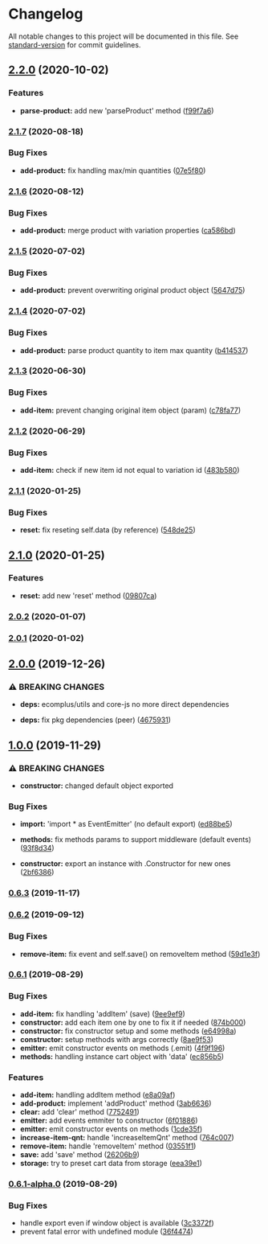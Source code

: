 # Changelog

All notable changes to this project will be documented in this file. See [standard-version](https://github.com/conventional-changelog/standard-version) for commit guidelines.

## [2.2.0](https://github.com/ecomplus/shopping-cart/compare/v2.1.7...v2.2.0) (2020-10-02)


### Features

* **parse-product:** add new 'parseProduct' method ([f99f7a6](https://github.com/ecomplus/shopping-cart/commit/f99f7a642927e1f49527278d404bca0d49784b8e))

### [2.1.7](https://github.com/ecomplus/shopping-cart/compare/v2.1.6...v2.1.7) (2020-08-18)


### Bug Fixes

* **add-product:** fix handling max/min quantities ([07e5f80](https://github.com/ecomplus/shopping-cart/commit/07e5f80e75f5a5ff3bd9ff46052175a8b3577a25))

### [2.1.6](https://github.com/ecomplus/shopping-cart/compare/v2.1.5...v2.1.6) (2020-08-12)


### Bug Fixes

* **add-product:** merge product with variation properties ([ca586bd](https://github.com/ecomplus/shopping-cart/commit/ca586bdd779a9b0eb1c3f1f218b3b088d70d2359))

### [2.1.5](https://github.com/ecomplus/shopping-cart/compare/v2.1.4...v2.1.5) (2020-07-02)


### Bug Fixes

* **add-product:** prevent overwriting original product object ([5647d75](https://github.com/ecomplus/shopping-cart/commit/5647d7585832fb2cc0be441a0b40e19763090c20))

### [2.1.4](https://github.com/ecomplus/shopping-cart/compare/v2.1.3...v2.1.4) (2020-07-02)


### Bug Fixes

* **add-product:** parse product quantity to item max quantity ([b414537](https://github.com/ecomplus/shopping-cart/commit/b414537d80e70720f79da6b02a4ceb4dedfc560a))

### [2.1.3](https://github.com/ecomplus/shopping-cart/compare/v2.1.2...v2.1.3) (2020-06-30)


### Bug Fixes

* **add-item:** prevent changing original item object (param) ([c78fa77](https://github.com/ecomplus/shopping-cart/commit/c78fa7753eb2dc6ad98a41e80f94e382e14fb264))

### [2.1.2](https://github.com/ecomclub/shopping-cart/compare/v2.1.1...v2.1.2) (2020-06-29)


### Bug Fixes

* **add-item:** check if new item id not equal to variation id ([483b580](https://github.com/ecomclub/shopping-cart/commit/483b5802a1909f55beb10671034d7866f7e43129))

### [2.1.1](https://github.com/ecomclub/shopping-cart/compare/v2.1.0...v2.1.1) (2020-01-25)


### Bug Fixes

* **reset:** fix reseting self.data (by reference) ([548de25](https://github.com/ecomclub/shopping-cart/commit/548de25f7605374c220d897d2b1cdf699a76ea03))

## [2.1.0](https://github.com/ecomclub/shopping-cart/compare/v2.0.2...v2.1.0) (2020-01-25)


### Features

* **reset:** add new 'reset' method ([09807ca](https://github.com/ecomclub/shopping-cart/commit/09807ca36232987f8cb0b359fde4ab0d0c20338e))

### [2.0.2](https://github.com/ecomclub/shopping-cart/compare/v2.0.1...v2.0.2) (2020-01-07)

### [2.0.1](https://github.com/ecomclub/shopping-cart/compare/v2.0.0...v2.0.1) (2020-01-02)

## [2.0.0](https://github.com/ecomclub/shopping-cart/compare/v1.0.0...v2.0.0) (2019-12-26)


### ⚠ BREAKING CHANGES

* **deps:** ecomplus/utils and core-js no more direct dependencies

* **deps:** fix pkg dependencies (peer) ([4675931](https://github.com/ecomclub/shopping-cart/commit/46759313b22d165dde3cd4943c1e65b0efc4d900))

## [1.0.0](https://github.com/ecomclub/shopping-cart/compare/v0.6.3...v1.0.0) (2019-11-29)


### ⚠ BREAKING CHANGES

* **constructor:** changed default object exported

### Bug Fixes

* **import:** 'import * as EventEmitter' (no default export) ([ed88be5](https://github.com/ecomclub/shopping-cart/commit/ed88be5d855df2dd64a24b52d0d56409908e79cc))
* **methods:** fix methods params to support middleware (default events) ([93f8d34](https://github.com/ecomclub/shopping-cart/commit/93f8d342dfa23350f583928133016c1803a34b08))


* **constructor:** export an instance with .Constructor for new ones ([2bf6386](https://github.com/ecomclub/shopping-cart/commit/2bf6386f8554a1a02d992628aa37ce633716c5bf))

### [0.6.3](https://github.com/ecomclub/shopping-cart/compare/v0.6.2...v0.6.3) (2019-11-17)

### [0.6.2](https://github.com/ecomclub/shopping-cart/compare/v0.6.1...v0.6.2) (2019-09-12)


### Bug Fixes

* **remove-item:** fix event and self.save() on removeItem method ([59d1e3f](https://github.com/ecomclub/shopping-cart/commit/59d1e3f))

### [0.6.1](https://github.com/ecomclub/shopping-cart/compare/v0.6.1-alpha.0...v0.6.1) (2019-08-29)


### Bug Fixes

* **add-item:** fix handling 'addItem' (save) ([9ee9ef9](https://github.com/ecomclub/shopping-cart/commit/9ee9ef9))
* **constructor:** add each item one by one to fix it if needed ([874b000](https://github.com/ecomclub/shopping-cart/commit/874b000))
* **constructor:** fix constructor setup and some methods ([e64998a](https://github.com/ecomclub/shopping-cart/commit/e64998a))
* **constructor:** setup methods with args correctly ([8ae9f53](https://github.com/ecomclub/shopping-cart/commit/8ae9f53))
* **emitter:** emit constructor events on methods (.emit) ([4f9f196](https://github.com/ecomclub/shopping-cart/commit/4f9f196))
* **methods:** handling instance cart object with 'data' ([ec856b5](https://github.com/ecomclub/shopping-cart/commit/ec856b5))


### Features

* **add-item:** handling addItem method ([e8a09af](https://github.com/ecomclub/shopping-cart/commit/e8a09af))
* **add-product:** implement 'addProduct' method ([3ab6636](https://github.com/ecomclub/shopping-cart/commit/3ab6636))
* **clear:** add 'clear' method ([7752491](https://github.com/ecomclub/shopping-cart/commit/7752491))
* **emitter:** add events emmiter to constructor ([6f01886](https://github.com/ecomclub/shopping-cart/commit/6f01886))
* **emitter:** emit constructor events on methods ([1cde35f](https://github.com/ecomclub/shopping-cart/commit/1cde35f))
* **increase-item-qnt:** handle 'increaseItemQnt' method ([764c007](https://github.com/ecomclub/shopping-cart/commit/764c007))
* **remove-item:** handle 'removeItem' method ([03551f1](https://github.com/ecomclub/shopping-cart/commit/03551f1))
* **save:** add 'save' method ([26206b9](https://github.com/ecomclub/shopping-cart/commit/26206b9))
* **storage:** try to preset cart data from storage ([eea39e1](https://github.com/ecomclub/shopping-cart/commit/eea39e1))

### [0.6.1-alpha.0](https://github.com/ecomclub/shopping-cart/compare/v0.3.0...v0.6.1-alpha.0) (2019-08-29)


### Bug Fixes

* handle export even if window object is available ([3c3372f](https://github.com/ecomclub/shopping-cart/commit/3c3372f))
* prevent fatal error with undefined module ([36f4474](https://github.com/ecomclub/shopping-cart/commit/36f4474))
